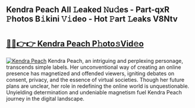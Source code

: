 ## Kendra Peach All 𝙻eaked 𝙽u𝚍es - Part-qxR 𝙿hotos B𝚒kini 𝚅𝚒deo - Hot 𝙿art 𝙻eaks V8Ntv

# <h2><a href="http://ld6dxq.urlbe.top/?page=Kendra+Peach">🔗🔗👉👉 Kendra Peach P𝚑oto𝚜Vid𝚎o</a></h2>

[![Kendra Peach](https://i.imgur.com/eBuTRDB.gif)](http://ld6dxq.urlbe.top/?page=Kendra+Peach)
Kendra Peach, an intriguing and perplexing personage, transcends simple labels. Her unconventional way of creating an online presence has magnetized and offended viewers, igniting debates on consent, privacy, and the essence of virtual societies. Though her future plans are unclear, her role in redefining the online world is unquestionable. Unyielding determination and undeniable magnetism fuel Kendra Peach journey in the digital landscape.
